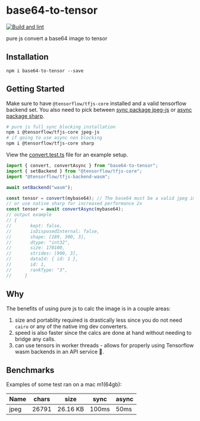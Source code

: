 # base64-to-tensor

[![Build and lint](https://github.com/A11yWatch/base64-to-tensor/actions/workflows/tests.yml/badge.svg?branch=main)](https://github.com/A11yWatch/base64-to-tensor/actions/workflows/tests.yml)

pure js convert a base64 image to tensor

## Installation

```
npm i base64-to-tensor --save
```

## Getting Started

Make sure to have `@tensorflow/tfjs-core` installed and a valid tensorflow backend set.
You also need to pick between [sync package jpeg-js](https://github.com/jpeg-js/jpeg-js) or [async package sharp](https://github.com/lovell/sharp).

```sh
# pure js full sync blocking installation
npm i @tensorflow/tfjs-core jpeg-js
# if going to use async non blocking
npm i @tensorflow/tfjs-core sharp
```

View the [convert.test.ts](./__tests__/convert.test.ts) file for an example setup.

```ts
import { convert, convertAsync } from "base64-to-tensor";
import { setBackend } from "@tensorflow/tfjs-core";
import "@tensorflow/tfjs-backend-wasm";

await setBackend("wasm");

const tensor = convert(mybase64); // The base64 must be a valid jpeg image.
// or use native sharp for increased performance 2x
const tensor = await convertAsync(mybase64);
// output example
// {
//       kept: false,
//       isDisposedInternal: false,
//       shape: [189, 300, 3],
//       dtype: "int32",
//       size: 170100,
//       strides: [900, 3],
//       dataId: { id: 1 },
//       id: 1,
//       rankType: "3",
//     }
```

## Why

The benefits of using pure js to calc the image is in a couple areas:

1. size and portablity required is drastically less since you do not need `cairo` or any of the native img dev converters.
1. speed is also faster since the calcs are done at hand without needing to bridge any calls.
1. can use tensors in worker threads - allows for properly using Tensorflow wasm backends in an API service 🥳.

## Benchmarks

Examples of some test ran on a mac m1(64gb):

| Name | chars | size     | sync  | async |
| ---- | ----- | -------- | ----- | ----- |
| jpeg | 26791 | 26.16 KB | 100ms | 50ms  |
